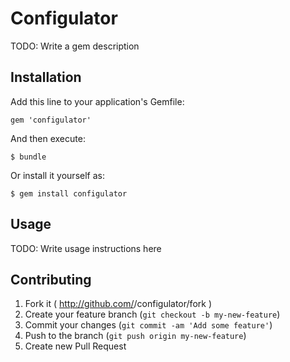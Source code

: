 # Configulator

TODO: Write a gem description

## Installation

Add this line to your application's Gemfile:

    gem 'configulator'

And then execute:

    $ bundle

Or install it yourself as:

    $ gem install configulator

## Usage

TODO: Write usage instructions here

## Contributing

1. Fork it ( http://github.com/<my-github-username>/configulator/fork )
2. Create your feature branch (`git checkout -b my-new-feature`)
3. Commit your changes (`git commit -am 'Add some feature'`)
4. Push to the branch (`git push origin my-new-feature`)
5. Create new Pull Request
